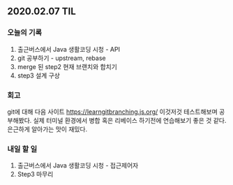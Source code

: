 ## 2020.02.07 TIL

### 오늘의 기록

1. 출근버스에서 Java 생활코딩 시청 - API
2. git 공부하기 - upstream, rebase
3. merge 된 step2 현재 브랜치와 합치기
4. step3 설계 구상

### 회고

git에 대해 다음 사이트 https://learngitbranching.js.org/ 이것저것 테스트해보며 공부해봤다. 실제 터미널 환경에서 병합 혹은 리베이스 하기전에 연습해보기 좋은 것 같다. 은근하게 알아가는 맛이 재밌다.

### 내일 할 일

1. 출근버스에서 Java 생활코딩 시청 - 접근제어자
2. Step3 마무리
